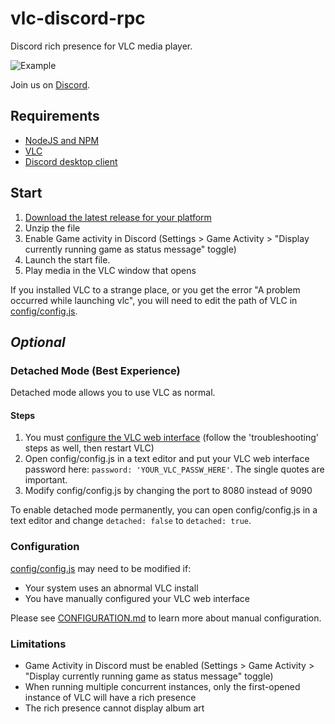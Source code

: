 # vlc-discord-rpc
Discord rich presence for VLC media player.

![Example](./example.png)

Join us on [Discord](https://discord.gg/3Fu6KHd).

## Requirements
- [NodeJS and NPM](https://nodejs.org/en/)
- [VLC](https://www.videolan.org/index.html)
- [Discord desktop client](https://discord.com/)

## Start
 1. [Download the latest release for your platform](https://github.com/Pigpog/vlc-discord-rpc/releases)
 2. Unzip the file
 3. Enable Game activity in Discord (Settings > Game Activity > "Display currently running game as status message" toggle)
 4. Launch the start file.
 5. Play media in the VLC window that opens

If you installed VLC to a strange place, or you get the error "A problem occurred while launching vlc", you will need to edit the path of VLC in [config/config.js](./config/config.js).

## *Optional*
### Detached Mode (Best Experience)
Detached mode allows you to use VLC as normal.
#### Steps
 1. You must [configure the VLC web interface](https://github.com/azrafe7/vlc4youtube/blob/master/instructions/how-to-enable-vlc-web-interface.md) (follow the 'troubleshooting' steps as well, then restart VLC)
 2. Open config/config.js in a text editor and put your VLC web interface password here: `password: 'YOUR_VLC_PASSW_HERE'`. The single quotes are important.
 3. Modify config/config.js by changing the port to 8080 instead of 9090

To enable detached mode permanently, you can open config/config.js in a text editor and change `detached: false` to `detached: true`.

### Configuration
[config/config.js](./config/config.js) may need to be modified if:
 - Your system uses an abnormal VLC install
 - You have manually configured your VLC web interface

Please see [CONFIGURATION.md](./CONFIGURATION.md) to learn more about manual configuration.

### Limitations
 - Game Activity in Discord must be enabled (Settings > Game Activity > "Display currently running game as status message" toggle)
 - When running multiple concurrent instances, only the first-opened instance of VLC will have a rich presence
 - The rich presence cannot display album art
